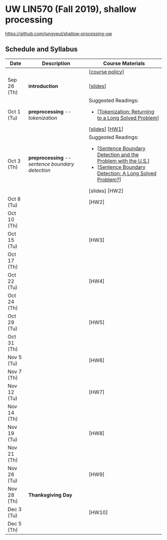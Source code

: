 # UW LIN570 (Fall 2019), shallow processing 

https://github.com/jungyeul/shallow-processing-uw

## Schedule and Syllabus 
| Date |	Description	 |Course Materials |
| ------------ | ------------ | ------------  |
|  |  | [[course policy](https://drive.google.com/open?id=1Q0ddg8ZU0IRxa9HorTTKfnqrfg_KcUpd)] |
| Sep 26 (Th) | **introduction** | [[slides](https://www.overleaf.com/read/zdcvpbszggkq)]|
| Oct 1 (Tu) | **preprocessing** -- *tokenization*  |  Suggested Readings:  <ul><li>[[Tokenization: Returning to a Long Solved Problem](http://aclweb.org/anthology/P/P12/P12-2074.pdf)]</li></ul> [[slides](https://www.overleaf.com/read/jdgvkvxxhvbx)] [[HW1](https://www.overleaf.com/read/zvhzvbsfbbtf)]|
| Oct 3 (Th) | **preprocessing** -- *sentence boundary detection*   |   Suggested Readings:  <ul><li>[[Sentence Boundary Detection and the Problem with the U.S.](http://aclweb.org/anthology/N/N09/N09-2061.pdf)]</li><li>[[Sentence Boundary Detection: A Long Solved Problem?](http://aclweb.org/anthology/C/C12/C12-2096.pdf)]</li></ul> [slides] [HW2]|
| Oct 8 (Tu) |  |  [HW2] |
| Oct 10 (Th) |  |   |
| Oct 15 (Tu) |  | [HW3] |
| Oct 17 (Th) |  |   |
| Oct 22 (Tu) |  | [HW4]  |
| Oct 24 (Th) |  |  |
| Oct 29 (Tu) |  | [HW5]  |
| Oct 31 (Th) |  |   |
| Nov 5 (Tu) |  |  [HW6]  |
| Nov 7 (Th) |  |   |
| Nov 12 (Tu) |  |  [HW7]  |
| Nov 14 (Th) |  |   |
| Nov 19 (Tu) |  |  [HW8]  |
| Nov 21 (Th) |  |   |
| Nov 26 (Tu) |  |  [HW9]  |
| Nov 28 (Th) | **Thanksgiving Day**  |   |
| Dec 3 (Tu) |  |  [HW10]  |
| Dec 5 (Th) |  |   |

